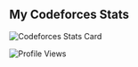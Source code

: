 ## My Codeforces Stats

![Codeforces Stats Card](https://codeforces-stats-api.herokuapp.com/stats?username=k445h&theme=1)

![Profile Views](https://komarev.com/ghpvc/?username=kash1sh&color=blue)
